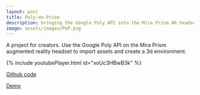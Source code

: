 ```yaml
---
layout: post
title: Poly-on-Prism
description: bringing the Google Poly API into the Mira Prism AR headset
image: assets/images/PoP.png
---
```


A project for creators. Use the Google Poly API on the Mira Prism augmented reality headset to import assets and create a 3d environment.

{% include youtubePlayer.html id="xoUc3HBwB3k" %}

[Github code](https://github.com/kpchad/PolyOnPrism)

[Demo](https://www.youtube.com/watch?v=xoUc3HBwB3k)
